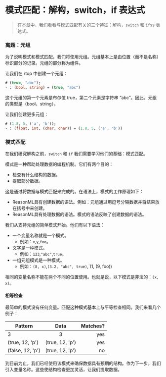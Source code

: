 # 模式匹配：解构，switch，if 表达式

> 在本章中，我们看看与模式匹配有关的三个特征：解构，`switch` 和 `if`ss 表达式。

### 离题：元组

为了说明模式和模式匹配，我们将使用元组。元组基本上是由位置（而不是名称）标识部分的记录。元组的部分称为组件。

让我们在 rtop 中创建一个元组：

```ocaml
# (true, "abc");
- : (bool, string) = (true, "abc")
```

这个元组的第一个元素是布尔值 true，第二个元素是字符串 “abc”。因此，元组的类型是（bool，string）。

让我们创建更多元组：

```ocaml
# (1.8, 5, ('a', 'b'));
- : (float, int, (char, char)) = (1.8, 5, ('a', 'b'))
```

### 模式匹配

在我们研究解构之前，`switch` 和 `if` 我们需要学习他们的基础：模式匹配。

模式是一种帮助处理数据的编程机制。它们有两个目的：

- 检查有什么结构的数据。
- 提取部分数据。

这是通过将数据与模式匹配来完成的。在语法上，模式的工作原理如下：

- ReasonML具有创建数据的语法。例如：元组通过用逗号分隔数据并将结果放在括号中来创建。
- ReasonML具有处理数据的语法。模式的语法反映了创建数据的语法。

我们从支持元组的简单模式开始。他们有以下语法：

- 一个变量名称就是一个模式。
    - 例如：`x`,`y`,`foo`。
- 文字是一种模式。
    - 例如：`123`,`"abc"`,`true`。
- 一组元组模式是一种模式。
    - 例如：`(8, x)`,`(3.2, "abc", true)`,`(1, (9, foo))

相同的变量名称不能在两个不同的位置使用。也就是说，以下模式是非法的：`(x, x)`。

#### 相等检查

最简单的模式没有任何变量。匹配这种模式基本上与平等检查相同。我们来看几个例子：

| Pattern       | Data          | Matches?  |
| ------------- |:-------------:| ---------:|
| 3             | 3             | yes       |
| (true, 12, 'p') | (true, 12, 'p')             | yes        |
| (false, 12, 'p') | (true, 12, 'p')      |   no    |

到目前为止，我们已经使用该模式来确保数据具有预期的结构。作为下一步，我们引入变量名称。这些使结构检查更加灵活，让我们提取数据。
